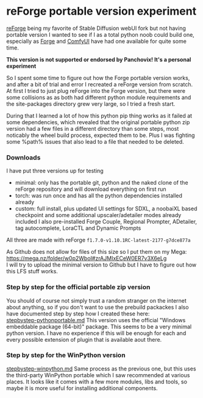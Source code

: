 # reForge portable version experiment
[reForge](https://github.com/Panchovix/stable-diffusion-webui-reForge) being my favorite of Stable Diffusion webUI fork but not having portable version I wanted to see 
if I as a total python noob could build one, especially as [Forge](https://github.com/lllyasviel/stable-diffusion-webui-forge) and [ComfyUI](https://github.com/comfyanonymous/ComfyUI) have
had one available for quite some time.

**This version is not supported or endorsed by Panchovix! It's a personal experiment**

So I spent some time to figure out how the Forge portable version works, and after a bit of trial and error I recreated a reForge version from scratch. At first I tried to just plug reForge into the 
Forge version, but there were  some collisions as as both had different python module requirements and the site-packages directory grew very large, so I tried a fresh start.

During that I learned a lot of how this python pip thing works as it failed at some dependencies, which revealed that the original portable python zip version had a few files in a different
directory than some steps, most noticably the wheel build process, expected them to be. Plus I was fighting some %path% issues that also lead to a file that needed to be deleted.

### Downloads
I have put three versions up for testing
- minimal: only has the portable git, python and the naked clone of the reForge repository and will download everything on first run
- torch: was run once and has all the python dependencies installed already
- custom: full install, plus updated UI settings for SDXL, a noobaiXL based checkpoint and some additional upscaler/adetailer modes already included
  I also pre-installed Forge Couple, Regional Prompter, ADetailer, tag autocomplete, LoraCTL and Dynamic Prompts

All three are made with reForge `f1.7.0-v1.10.1RC-latest-2177-g7dce877a`

As Github does not allow for files of this size so I put them on my Mega:
https://mega.nz/folder/w0p2WboI#zrAJMIxECeW0ER7v3X6eLg  
I will try to upload the minimal version to Github but I have to figure out how this LFS stuff works.

### Step by step for the official portable zip version
You should of course not simply trust a random stranger on the internet about anything, so if you don't want to use the prebuild packackes I also have documented step by step how I created these here:  
[stepbystep-pythonportable.md](stepbystep-pythonportable.md)
This version uses the official "Windows embeddable package (64-bit)" package. This seems to be a very minimal python version. I have no experience if this will be enough for each and every possible
extension of plugin that is available aout there.

### Step by step for the WinPython version
[stepbystep-winpython.md](stepbystep-winpython.md)
Same process as the previous one, but this uses the third-party WinPython portable which I saw recommended at various places. It looks like it comes with a few more modules, libs and tools,
so maybe it is more useful for installing additional components.


